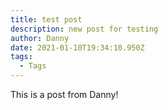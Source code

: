 ```yaml
---
title: test post
description: new post for testing
author: Danny
date: 2021-01-10T19:34:10.950Z
tags:
  - Tags
---
```

This is a post from Danny!